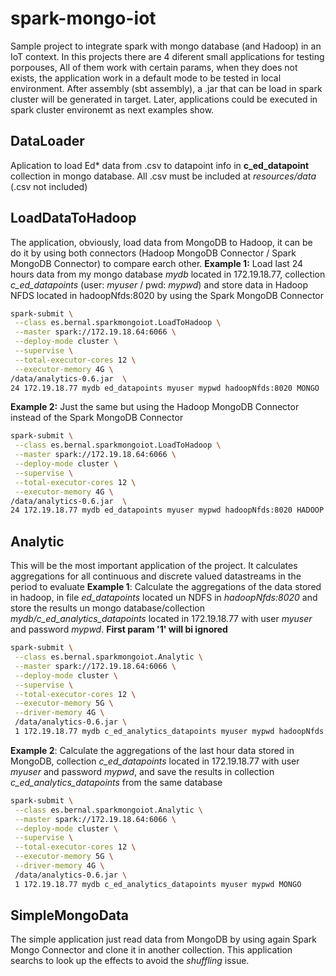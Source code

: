 # spark-mongo-iot
Sample project to integrate spark with mongo database (and Hadoop) in an IoT context.
In this projects there are 4 diferent small applications for testing porpouses, All of them work with certain params, when they does not exists, the application work in a default mode to be tested in local environment. After assembly (sbt assembly), a .jar that can be load in spark cluster will be generated in target. Later, applications could be executed in spark cluster environemt as next examples show.

## DataLoader
Aplication to load Ed* data from .csv to datapoint info in **c_ed_datapoint** collection in mongo database. All .csv must be included at *resources/data* (.csv not included)

## LoadDataToHadoop
The application, obviously, load data from MongoDB to Hadoop, it can be do it by using both connectors (Hadoop MongoDB Connector / Spark MongoDB Connector) to compare earch other.
**Example 1:** Load last 24 hours data from my mongo database *mydb* located in 172.19.18.77, collection *c_ed_datapoints* (user: *myuser* / pwd: *mypwd*) and store data in Hadoop NFDS located in hadoopNfds:8020 by using the Spark MongoDB Connector
```sh
spark-submit \
 --class es.bernal.sparkmongoiot.LoadToHadoop \
 --master spark://172.19.18.64:6066 \
 --deploy-mode cluster \
 --supervise \
 --total-executor-cores 12 \
 --executor-memory 4G \
/data/analytics-0.6.jar  \
24 172.19.18.77 mydb ed_datapoints myuser mypwd hadoopNfds:8020 MONGO
```

**Example 2:** Just the same but using the Hadoop MongoDB Connector instead of the Spark MongoDB Connector
```sh
spark-submit \
 --class es.bernal.sparkmongoiot.LoadToHadoop \
 --master spark://172.19.18.64:6066 \
 --deploy-mode cluster \
 --supervise \
 --total-executor-cores 12 \
 --executor-memory 4G \
/data/analytics-0.6.jar  \
24 172.19.18.77 mydb ed_datapoints myuser mypwd hadoopNfds:8020 HADOOP
```

## Analytic
This will be the most important application of the project. It calculates aggregations for all continuous and discrete valued datastreams in the period to evaluate
**Example 1**: Calculate the aggregations of the data stored in hadoop, in file *ed_datapoints* located un NDFS in *hadoopNfds:8020* and store the results un mongo database/collection *mydb/c_ed_analytics_datapoints* located in 172.19.18.77 with user *myuser* and password *mypwd*. **First param '1' will bi ignored**
```sh
spark-submit \
 --class es.bernal.sparkmongoiot.Analytic \
 --master spark://172.19.18.64:6066 \
 --deploy-mode cluster \
 --supervise \
 --total-executor-cores 12 \
 --executor-memory 5G \
 --driver-memory 4G \
 /data/analytics-0.6.jar \
 1 172.19.18.77 mydb c_ed_analytics_datapoints myuser mypwd hadoopNfds:8020
```
**Example 2**: Calculate the aggregations of the last hour data stored in MongoDB, collection *c_ed_datapoints* located in 172.19.18.77 with user *myuser* and password *mypwd*, and save the results in collection *c_ed_analytics_datapoints* from the same database
```sh
spark-submit \
 --class es.bernal.sparkmongoiot.Analytic \
 --master spark://172.19.18.64:6066 \
 --deploy-mode cluster \
 --supervise \
 --total-executor-cores 12 \
 --executor-memory 5G \
 --driver-memory 4G \
 /data/analytics-0.6.jar \
 1 172.19.18.77 mydb c_ed_analytics_datapoints myuser mypwd MONGO
```
## SimpleMongoData
The simple application just read data from MongoDB by using again Spark Mongo Connector and clone it in another collection. This application searchs to look up the effects to avoid the *shuffling* issue.

